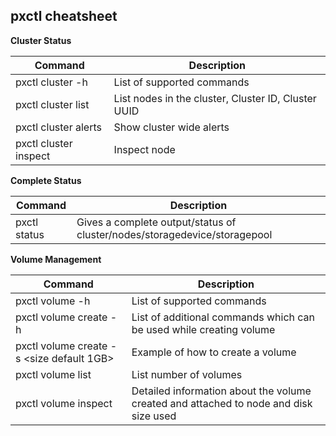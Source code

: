 
## pxctl cheatsheet

**Cluster Status**

| Command | Description |
| --- | --- |
| pxctl cluster -h  | List of supported commands |
| pxctl cluster list | List nodes in the cluster, Cluster ID, Cluster UUID |
| pxctl cluster alerts | Show cluster wide alerts |
| pxctl cluster inspect <node ID> | Inspect node |

**Complete Status**

| Command | Description |
| --- | --- |
| pxctl status  | Gives a complete output/status of cluster/nodes/storagedevice/storagepool |

**Volume Management**

| Command | Description |
| --- | --- |
| pxctl volume -h  | List of supported commands |
| pxctl volume create -h | List of additional commands which can be used while creating volume |
| pxctl volume create <volname> -s <size default 1GB> | Example of how to create a volume |
| pxctl volume list | List number of volumes |
| pxctl volume inspect <VOL ID> | Detailed information about the volume created and attached to node and disk size used |
